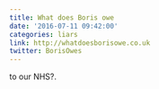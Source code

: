 ```yaml
---
title: What does Boris owe
date: '2016-07-11 09:42:00'
categories: liars
link: http://whatdoesborisowe.co.uk
twitter: BorisOwes
---
```

to our NHS?. 
